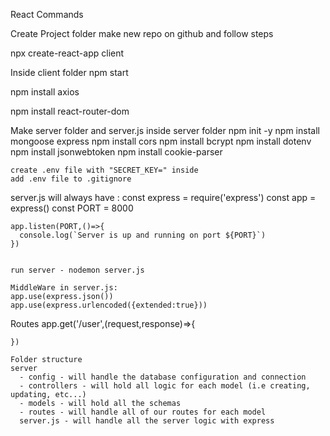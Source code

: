 React Commands

Create Project folder
  make new repo on github and follow steps

npx create-react-app client 

Inside client folder
  npm start

  npm install axios 

  npm install react-router-dom

Make server folder and server.js
  inside server folder 
    npm init -y
    npm install mongoose express
    npm install cors
    npm install bcrypt
    npm install dotenv
    npm install jsonwebtoken
    npm install cookie-parser

    create .env file with "SECRET_KEY=" inside 
    add .env file to .gitignore


  server.js will always have : 
    const express = require('express')
    const app = express()
    const PORT = 8000

    app.listen(PORT,()=>{
      console.log(`Server is up and running on port ${PORT}`)
    })


    run server - nodemon server.js

    MiddleWare in server.js: 
    app.use(express.json())
    app.use(express.urlencoded({extended:true}))
  Routes
    app.get('/user',(request,response)=>{

    })  

    Folder structure 
    server
      - config - will handle the database configuration and connection
      - controllers - will hold all logic for each model (i.e creating, updating, etc...)
      - models - will hold all the schemas
      - routes - will handle all of our routes for each model
      server.js - will handle all the server logic with express
    
      